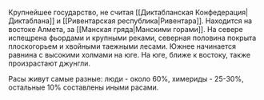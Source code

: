Крупнейшее государство, не считая [[Диктабланская Конфедерация|Диктаблана]] и [[Ривентарская республика|Ривентара]]. Находится на востоке Алмета, за [[Манская гряда|Манскими горами]]. На севере испещрена фьордами и крупными реками, северная половина покрыта плоскогорьем и хвойными таежными лесами. Южнее начинается равнина с высокими холмами на юге. На юге, ближе к востоку, также произрастают джунгли.

Расы живут самые разные: люди - около 60%, химериды - 25-30%, остальные 10% составлены иными расами.

